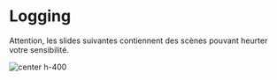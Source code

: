 # Logging

Attention, les slides suivantes contiennent des scènes pouvant heurter votre sensibilité.

![center h-400](./assets/go-200/images/adultsOnly.png)
